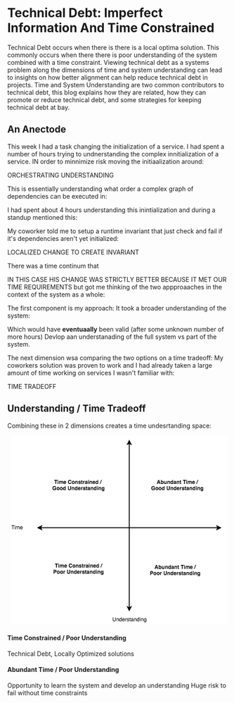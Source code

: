 # Technical Debt: Imperfect Information And Time Constrained

Technical Debt occurs when there is there is a local optima solution. This commonly occurs when there there is poor understanding of the system combined with a time constraint. Viewing technical debt as a systems problem along the dimensions of time and system understanding can lead to insights on how better alignment can help reduce technical debt in projects.  Time and System Understanding are two common contributors to technical debt, this blog explains how they are related, how they can promote or reduce technical debt, and some strategies for keeping technical debt at bay.

## An Anectode

This week I had a task changing the initialization of a service.  I had spent a number of hours trying to undnerstanding the complex innitialization of a service.  IN order to minnimize risk moving the initiaalization around:

ORCHESTRATING UNDERSTANDING

This is essentially understanding what order a complex graph of dependencies can be executed in:


I had spent about 4 hours understanding this inintialization and during a standup mentioned this:

My coworker told me to setup a runtime invariant that just check and fail if it's dependencies aren't yet initialized:

LOCALIZED CHANGE TO CREATE INVARIANT

There was a time continum that 

IN THIS CASE HIS CHANGE WAS STRICTLY BETTER BECAUSE IT MET OUR TIME REQUIREMENTS but got me thinking of the two appproaaches in the context of the system as a whole:

The first component is my approach: It took a broader understanding of the system:

Which would have **eventuaally** been valid (after some unknown number of more hours)
Devlop aan understanading of the full system vs part of the system.

The next dimension wsa comparing the two options on a time tradeoff:
My coworkers solution was proven to work and I had already taken a large amount of time working on services I wasn't familiar with:

TIME TRADEOFF

## Understanding / Time Tradeoff 

Combining these in 2 dimensions creates a time  undesrtanding space:

<p align="center">
  <img src="static/time_understanding.png">
</p>

#### Time Constrained / Poor Understanding

Technical Debt, 
Locally Optimized solutions


#### Abundant Time / Poor Understanding
Opportunity to learn the system and develop an understanding
Huge risk to fail without time constraints

